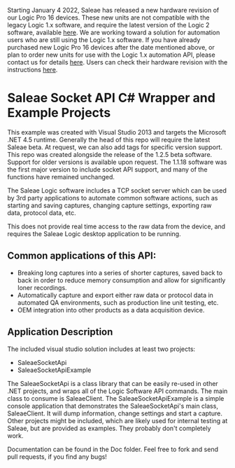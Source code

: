 Starting January 4 2022, Saleae has released a new hardware revision of our Logic Pro 16 devices. These new units are not compatible with the legacy Logic 1.x software, and require the latest version of the Logic 2 software, available [here](https://www.saleae.com/downloads/).
We are working toward a solution for automation users who are still using the Logic 1.x software. If you have already purchased new Logic Pro 16 devices after the date mentioned above, or plan to order new units for use with the Logic 1.x automation API, please contact us for details [here](https://contact.saleae.com/hc/en-us/requests/new).
Users can check their hardware revision with the instructions [here](https://support.saleae.com//faq/technical-faq/how-to-find-your-devices-hardware-revision).

# Saleae Socket API C# Wrapper and Example Projects

This example was created with Visual Studio 2013 and targets the Microsoft .NET 4.5 runtime.
Generally the head of this repo will require the latest Saleae beta. At request, we can also add tags for specific version support.
This repo was created alongside the release of the 1.2.5 beta software. Support for older versions is available upon request. The 1.1.18 software was the first major version to include socket API support, and many of the functions have remained unchanged.

The Saleae Logic software includes a TCP socket server which can be used by 3rd party applications to automate common software actions, such as starting and saving captures, changing capture settings, exporting raw data, protocol data, etc.

This does not provide real time access to the raw data from the device, and requires the Saleae Logic desktop application to be running.

## Common applications of this API:
- Breaking long captures into a series of shorter captures, saved back to back in order to reduce memory consumption and allow for significantly loner recordings.
- Automatically capture and export either raw data or protocol data in automated QA environments, such as production line unit testing, etc.
- OEM integration into other products as a data acquisition device.

## Application Description
The included visual studio solution includes at least two projects:
- SaleaeSocketApi
- SaleaeSocketApiExample

The SaleaeSocketApi is a class library that can be easily re-used in other .NET projects, and wraps all of the Logic Software API commands. The main class to consume is SaleaeClient.
The SaleaeSocketApiExample is a simple console application that demonstrates the SaleaeSocketApi's main class, SaleaeClient. It will dump information, change settings and start a capture.
Other projects might be included, which are likely used for internal testing at Saleae, but are provided as examples. They probably don't completely work.

Documentation can be found in the Doc folder. Feel free to fork and send pull requests, if you find any bugs!
